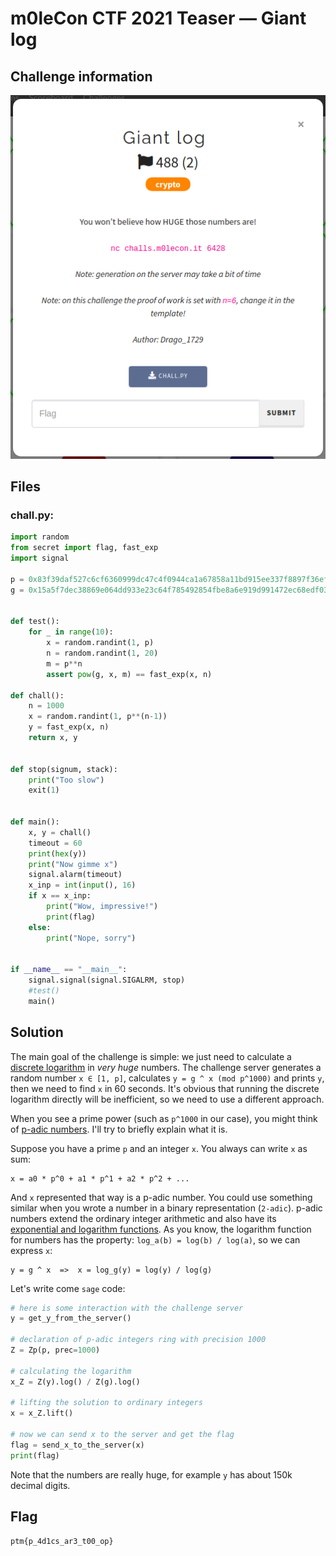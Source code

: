 # m0leCon CTF 2021 Teaser — Giant log

## Challenge information

![task title](images/task-title.png)

## Files

### **chall.py**:

```python
import random
from secret import flag, fast_exp
import signal

p = 0x83f39daf527c6cf6360999dc47c4f0944ca1a67858a11bd915ee337f8897f36eff98355d7c35c2accdf4555b03a9552b4bf400915320ccd0ba60b0cb7fcad723
g = 0x15a5f7dec38869e064dd933e23c64f785492854fbe8a6e919d991472ec68edf035eef8c15660d1f059ca1600ee99c7f91a760817d7a3619a3e93dd0162f7474bbf


def test():
    for _ in range(10):
        x = random.randint(1, p)
        n = random.randint(1, 20)
        m = p**n
        assert pow(g, x, m) == fast_exp(x, n)

def chall():
    n = 1000
    x = random.randint(1, p**(n-1))
    y = fast_exp(x, n)
    return x, y


def stop(signum, stack):
    print("Too slow")
    exit(1)


def main():
    x, y = chall()
    timeout = 60
    print(hex(y))
    print("Now gimme x")
    signal.alarm(timeout)
    x_inp = int(input(), 16)
    if x == x_inp:
        print("Wow, impressive!")
        print(flag)
    else:
        print("Nope, sorry")


if __name__ == "__main__":
    signal.signal(signal.SIGALRM, stop)
    #test()
    main()
```

## Solution

The main goal of the challenge is simple: we just need to calculate a [discrete logarithm](https://en.wikipedia.org/wiki/Discrete_logarithm) in _very huge_ numbers. The challenge server generates a random number `x ∈ [1, p]`, calculates `y = g ^ x (mod p^1000)` and prints `y`, then we need to find `x` in 60 seconds. It's obvious that running the discrete logarithm directly will be inefficient, so we need to use a different approach.

When you see a prime power (such as `p^1000` in our case), you might think of [p-adic numbers](https://en.wikipedia.org/wiki/P-adic_number). I'll try to briefly explain what it is. 

Suppose you have a prime `p` and an integer `x`. You always can write `x` as sum:

```
x = a0 * p^0 + a1 * p^1 + a2 * p^2 + ...
```

And `x` represented that way is a p-adic number. You could use something similar when you wrote a number in a binary representation (`2-adic`). p-adic numbers extend the ordinary integer arithmetic and also have its [exponential and logarithm functions](https://en.wikipedia.org/wiki/P-adic_exponential_function). As you know, the logarithm function for numbers has the property: `log_a(b) = log(b) / log(a)`, so we can express `x`:

```
y = g ^ x  =>  x = log_g(y) = log(y) / log(g)
```

Let's write come `sage` code:

```python
# here is some interaction with the challenge server
y = get_y_from_the_server()

# declaration of p-adic integers ring with precision 1000 
Z = Zp(p, prec=1000)

# calculating the logarithm
x_Z = Z(y).log() / Z(g).log()

# lifting the solution to ordinary integers
x = x_Z.lift()

# now we can send x to the server and get the flag
flag = send_x_to_the_server(x)
print(flag)
```

Note that the numbers are really huge, for example `y` has about 150k decimal digits.

## Flag

```
ptm{p_4d1cs_ar3_t00_op}
```
